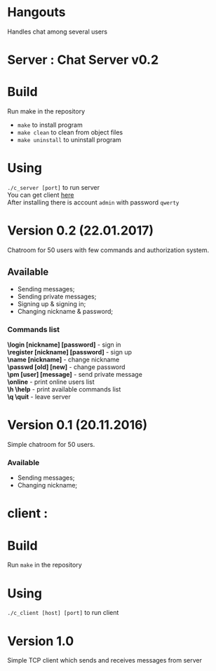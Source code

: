 # Hangouts
Handles chat among several users


Server : 
Chat Server v0.2
=

# Build
Run make in the repository
* `make` to install program
* `make clean` to clean from object files
* `make uninstall` to uninstall program

# Using
`./c_server [port]` to run server<br>
You can get client [here](https://github.com/seniorkot/Chat-Client)<br>
After installing there is account `admin` with password `qwerty`

# Version 0.2 (22.01.2017)
Chatroom for 50 users with few commands and authorization system.
## Available
* Sending messages;
* Sending private messages;
* Signing up & signing in;
* Changing nickname & password;

### Commands list
<b>\login [nickname] [password]</b> - sign in<br>
<b>\register [nickname] [password]</b> - sign up<br>
<b>\name [nickname]</b> - change nickname<br>
<b>\passwd [old] [new]</b> - change password<br>
<b>\pm [user] [message]</b> - send private message<br>
<b>\online</b> - print online users list<br>
<b>\h \help</b> - print available commands list<br>
<b>\q \quit</b> - leave server<br>

# Version 0.1 (20.11.2016)
Simple chatroom for 50 users.
### Available
* Sending messages;
* Changing nickname;

client : 
=

# Build
Run `make` in the repository

# Using
`./c_client [host] [port]` to run client

# Version 1.0
Simple TCP client which sends and receives messages from server
